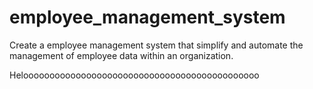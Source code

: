 # employee_management_system
Create a employee management system that simplify and automate the management of employee data within an organization.

Helooooooooooooooooooooooooooooooooooooooooooooo
